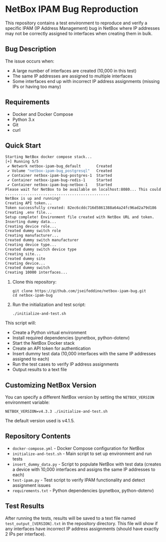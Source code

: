 # NetBox IPAM Bug Reproduction

This repository contains a test environment to reproduce and verify a specific IPAM (IP Address Management) bug in NetBox where IP addresses may not be correctly assigned to interfaces when creating them in bulk.

## Bug Description

The issue occurs when:
- A large number of interfaces are created (10,000 in this test)
- The same IP addresses are assigned to multiple interfaces
- Some interfaces end up with incorrect IP address assignments (missing IPs or having too many)

## Requirements

- Docker and Docker Compose
- Python 3.x
- Git
- curl

## Quick Start

```bash
Starting NetBox docker compose stack...
[+] Running 5/5
 ✔ Network netbox-ipam-bug_default       Created                                                                                                                                                                                                                  0.1s 
 ✔ Volume "netbox-ipam-bug_postgresql"   Created                                                                                                                                                                                                                  0.0s 
 ✔ Container netbox-ipam-bug-postgres-1  Started                                                                                                                                                                                                                  0.5s 
 ✔ Container netbox-ipam-bug-redis-1     Started                                                                                                                                                                                                                  0.5s 
 ✔ Container netbox-ipam-bug-netbox-1    Started                                                                                                                                                                                                                  0.8s 
Please wait for NetBox to be available on localhost:8080... This could take a minute.
...............................................
NetBox is up and running!
Creating API token...
Token successfully created: 82ec6cddc716d5861388a64a24fc96ad2a79d186
Creating .env file...
Setup complete! Environment file created with NetBox URL and token.
Inserting dummy data...
Creating device role...
Created dummy switch role
Creating manufacturer...
Created dummy switch manufacturer
Creating device type...
Created dummy switch device type
Creating site...
Created dummy site
Creating device...
Created dummy switch
Creating 10000 interfaces...
```

1. Clone this repository:
   ```
   git clone https://github.com/jseifeddine/netbox-ipam-bug.git
   cd netbox-ipam-bug
   ```

2. Run the initialization and test script:
   ```
   ./initialize-and-test.sh
   ```

This script will:
- Create a Python virtual environment
- Install required dependencies (pynetbox, python-dotenv)
- Start the NetBox Docker stack
- Create an API token for authentication
- Insert dummy test data (10,000 interfaces with the same IP addresses assigned to each)
- Run the test cases to verify IP address assignments
- Output results to a text file

## Customizing NetBox Version

You can specify a different NetBox version by setting the `NETBOX_VERSION` environment variable:

```
NETBOX_VERSION=v4.3.3 ./initialize-and-test.sh
```

The default version used is v4.1.5.

## Repository Contents

- `docker-compose.yml` - Docker Compose configuration for NetBox
- `initialize-and-test.sh` - Main script to set up environment and run tests
- `insert_dummy_data.py` - Script to populate NetBox with test data (creates a device with 10,000 interfaces and assigns the same IP addresses to each)
- `test-ipam.py` - Test script to verify IPAM functionality and detect assignment issues
- `requirements.txt` - Python dependencies (pynetbox, python-dotenv)

## Test Results

After running the tests, results will be saved to a text file named `test_output_[VERSION].txt` in the repository directory. This file will show if any interfaces have incorrect IP address assignments (should have exactly 2 IPs per interface).
